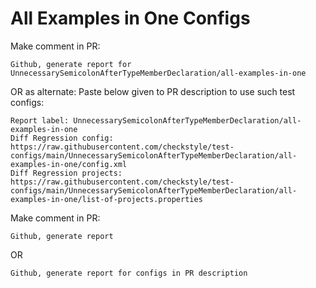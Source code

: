 # All Examples in One Configs
Make comment in PR:
```
Github, generate report for UnnecessarySemicolonAfterTypeMemberDeclaration/all-examples-in-one
```
OR as alternate:
Paste below given to PR description to use such test configs:
```
Report label: UnnecessarySemicolonAfterTypeMemberDeclaration/all-examples-in-one
Diff Regression config: https://raw.githubusercontent.com/checkstyle/test-configs/main/UnnecessarySemicolonAfterTypeMemberDeclaration/all-examples-in-one/config.xml
Diff Regression projects: https://raw.githubusercontent.com/checkstyle/test-configs/main/UnnecessarySemicolonAfterTypeMemberDeclaration/all-examples-in-one/list-of-projects.properties
```
Make comment in PR:
```
Github, generate report
```
OR
```
Github, generate report for configs in PR description
```
